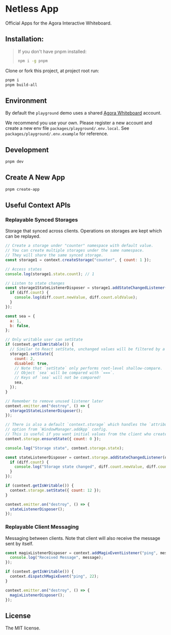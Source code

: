 # Netless App

Official Apps for the Agora Interactive Whiteboard.

## Installation:

> If you don't have pnpm installed:
>
> ```bash
> npm i -g pnpm
> ```

Clone or fork this project, at project root run:

```bash
pnpm i
pnpm build-all
```

## Environment

By default the `playground` demo uses a shared [Agora Whiteboard](https://www.agora.io/en/products/interactive-whiteboard/) account.

We recommend you use your own. Please register a new account and create a new env file `packages/playground/.env.local`. See `packages/playground/.env.example` for reference.

## Development

```bash
pnpm dev
```

## Create A New App

```bash
pnpm create-app
```

## Useful Context APIs

### Replayable Synced Storages

Storage that synced across clients. Operations on storages are kept which can be replayed.

```js
// Create a storage under "counter" namespace with default value.
// You can create multiple storages under the same namespace.
// They will share the same synced storage.
const storage1 = context.createStorage("counter", { count: 1 });

// Access states
console.log(storage1.state.count); // 1

// Listen to state changes
const storage1StateListenerDisposer = storage1.addStateChangedListener(diff => {
  if (diff.count) {
    console.log(diff.count.newValue, diff.count.oldValue);
  }
});

const sea = {
  a: 1,
  b: false,
};

// Only writable user can setState
if (context.getIsWritable()) {
  // Similar to React setState, unchanged values will be filtered by a root-level shallow-compare.
  storage1.setState({
    count: 2,
    disabled: true,
    // Note that `setState` only performs root-level shallow-compare.
    // Object `sea` will be compared with `===`.
    // Keys of `sea` will not be compared!
    sea,
  });
}

// Remember to remove unused listener later
context.emitter.on("destroy", () => {
  storage1StateListenerDisposer();
});

// There is also a default `context.storage` which handles the `attributes`
// option from `WindowManager.addApp` config.
// This is useful if you want initial values from the client who creates the app.
context.storage.ensureState({ count: 0 });

console.log("Storage state", context.storage.state);

const stateListenerDisposer = context.storage.addStateChangedListener(diff => {
  if (diff.count) {
    console.log("Storage state changed", diff.count.newValue, diff.count.oldValue);
  }
});

if (context.getIsWritable()) {
  context.storage.setState({ count: 12 });
}

context.emitter.on("destroy", () => {
  stateListenerDisposer();
});
```

### Replayable Client Messaging

Messaging between clients. Note that client will also receive the message sent by itself.

```js
const magixListenerDisposer = context.addMagixEventListener("ping", message => {
  console.log("Received Message", message);
});

if (context.getIsWritable()) {
  context.dispatchMagixEvent("ping", 22);
}

context.emitter.on("destroy", () => {
  magixListenerDisposer();
});
```

## License

The MIT license.
